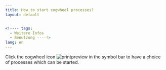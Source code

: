 ```yaml
---
title: How to start cogwheel processes?
layout: default


<!---- tags:
  - Weitere Infos
  - Benutzung ----!>
lang: en
---
```


Click the cogwheel icon ![printpreview](../images/icons/Process24.png) in the symbol bar to have a choice of processes which can be started.
